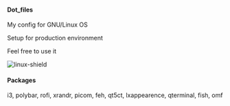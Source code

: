 #### Dot_files
My config for GNU/Linux OS

Setup for production environment

Feel free to use it

![linux-shield]


#### Packages
i3, polybar, rofi, xrandr, picom, feh, qt5ct, lxappearence, qterminal, fish, omf

<!-- LINUX  shield-->
[linux-shield]: https://img.shields.io/badge/Debian-A81D33?style=for-the-badge&logo=debian&logoColor=white
